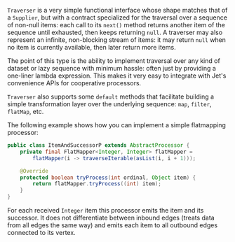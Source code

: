 `Traverser` is a very simple functional interface whose shape matches
that of a `Supplier`, but with a contract specialized for the traversal
over a sequence of non-null items: each call to its `next()` method
returns another item of the sequence until exhausted, then keeps
returning `null`. A traverser may also represent an infinite,
non-blocking stream of items: it may return `null` when no item is
currently available, then later return more items.

The point of this type is the ability to implement traversal over any kind of dataset or lazy sequence with minimum hassle: often just by providing a one-liner lambda expression. This makes it very easy to integrate with Jet's convenience APIs for cooperative processors.

`Traverser` also supports some `default` methods that facilitate
building a simple transformation layer over the underlying sequence:
`map`, `filter`, `flatMap`, etc.

The following example shows how you can implement a simple flatmapping
processor:

```java
public class ItemAndSuccessorP extends AbstractProcessor {
    private final FlatMapper<Integer, Integer> flatMapper =
        flatMapper(i -> traverseIterable(asList(i, i + 1)));

    @Override
    protected boolean tryProcess(int ordinal, Object item) {
        return flatMapper.tryProcess((int) item);
    }
}
```

For each received `Integer` item this processor emits the item and its
successor. It does not differentiate between inbound edges (treats data
from all edges the same way) and emits each item to all outbound edges
connected to its vertex.
